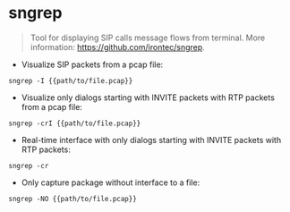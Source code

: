 # sngrep

> Tool for displaying SIP calls message flows from terminal.
> More information: <https://github.com/irontec/sngrep>.

- Visualize SIP packets from a pcap file:

`sngrep -I {{path/to/file.pcap}}`

- Visualize only dialogs starting with INVITE packets with RTP packets from a pcap file:

`sngrep -crI {{path/to/file.pcap}}`

- Real-time interface with only dialogs starting with INVITE packets with RTP packets:

`sngrep -cr`

- Only capture package without interface to a file:

`sngrep -NO {{path/to/file.pcap}}`
